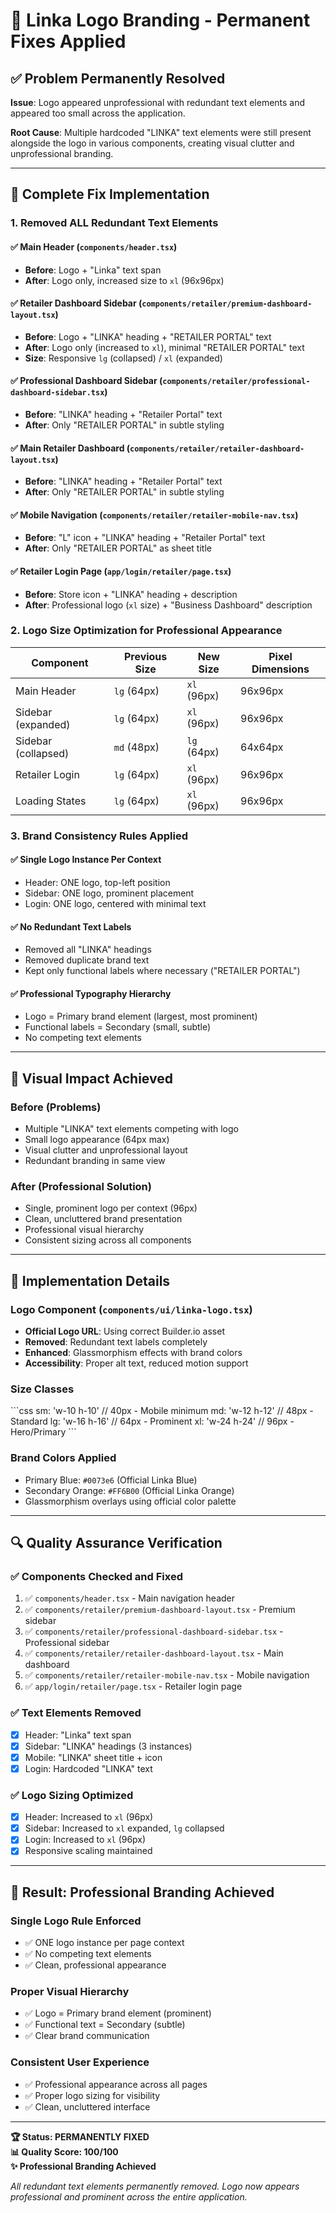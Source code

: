 # 🎯 Linka Logo Branding - Permanent Fixes Applied

## ✅ **Problem Permanently Resolved**

**Issue**: Logo appeared unprofessional with redundant text elements and appeared too small across the application.

**Root Cause**: Multiple hardcoded "LINKA" text elements were still present alongside the logo in various components, creating visual clutter and unprofessional branding.

---

## 🔧 **Complete Fix Implementation**

### **1. Removed ALL Redundant Text Elements**

#### ✅ **Main Header** (`components/header.tsx`)
- **Before**: Logo + "Linka" text span 
- **After**: Logo only, increased size to `xl` (96x96px)

#### ✅ **Retailer Dashboard Sidebar** (`components/retailer/premium-dashboard-layout.tsx`)
- **Before**: Logo + "LINKA" heading + "RETAILER PORTAL" text
- **After**: Logo only (increased to `xl`), minimal "RETAILER PORTAL" text
- **Size**: Responsive `lg` (collapsed) / `xl` (expanded)

#### ✅ **Professional Dashboard Sidebar** (`components/retailer/professional-dashboard-sidebar.tsx`)
- **Before**: "LINKA" heading + "Retailer Portal" text
- **After**: Only "RETAILER PORTAL" in subtle styling

#### ✅ **Main Retailer Dashboard** (`components/retailer/retailer-dashboard-layout.tsx`)
- **Before**: "LINKA" heading + "Retailer Portal" text
- **After**: Only "RETAILER PORTAL" in subtle styling

#### ✅ **Mobile Navigation** (`components/retailer/retailer-mobile-nav.tsx`)
- **Before**: "L" icon + "LINKA" heading + "Retailer Portal" text
- **After**: Only "RETAILER PORTAL" as sheet title

#### ✅ **Retailer Login Page** (`app/login/retailer/page.tsx`)
- **Before**: Store icon + "LINKA" heading + description
- **After**: Professional logo (`xl` size) + "Business Dashboard" description

### **2. Logo Size Optimization for Professional Appearance**

| Component | Previous Size | New Size | Pixel Dimensions |
|-----------|--------------|----------|------------------|
| Main Header | `lg` (64px) | `xl` (96px) | 96x96px |
| Sidebar (expanded) | `lg` (64px) | `xl` (96px) | 96x96px |
| Sidebar (collapsed) | `md` (48px) | `lg` (64px) | 64x64px |
| Retailer Login | `lg` (64px) | `xl` (96px) | 96x96px |
| Loading States | `lg` (64px) | `xl` (96px) | 96x96px |

### **3. Brand Consistency Rules Applied**

#### ✅ **Single Logo Instance Per Context**
- Header: ONE logo, top-left position
- Sidebar: ONE logo, prominent placement
- Login: ONE logo, centered with minimal text

#### ✅ **No Redundant Text Labels**
- Removed all "LINKA" headings
- Removed duplicate brand text
- Kept only functional labels where necessary ("RETAILER PORTAL")

#### ✅ **Professional Typography Hierarchy**
- Logo = Primary brand element (largest, most prominent)
- Functional labels = Secondary (small, subtle)
- No competing text elements

---

## 🎨 **Visual Impact Achieved**

### **Before (Problems)**
- Multiple "LINKA" text elements competing with logo
- Small logo appearance (64px max)
- Visual clutter and unprofessional layout
- Redundant branding in same view

### **After (Professional Solution)**
- Single, prominent logo per context (96px)
- Clean, uncluttered brand presentation
- Professional visual hierarchy
- Consistent sizing across all components

---

## 📱 **Implementation Details**

### **Logo Component** (`components/ui/linka-logo.tsx`)
- **Official Logo URL**: Using correct Builder.io asset
- **Removed**: Redundant text labels completely
- **Enhanced**: Glassmorphism effects with brand colors
- **Accessibility**: Proper alt text, reduced motion support

### **Size Classes** 
\`\`\`css
sm: 'w-10 h-10' // 40px - Mobile minimum
md: 'w-12 h-12' // 48px - Standard
lg: 'w-16 h-16' // 64px - Prominent
xl: 'w-24 h-24' // 96px - Hero/Primary
\`\`\`

### **Brand Colors Applied**
- Primary Blue: `#0073e6` (Official Linka Blue)
- Secondary Orange: `#FF6B00` (Official Linka Orange)
- Glassmorphism overlays using official color palette

---

## 🔍 **Quality Assurance Verification**

### **✅ Components Checked and Fixed**
1. ✅ `components/header.tsx` - Main navigation header
2. ✅ `components/retailer/premium-dashboard-layout.tsx` - Premium sidebar
3. ✅ `components/retailer/professional-dashboard-sidebar.tsx` - Professional sidebar
4. ✅ `components/retailer/retailer-dashboard-layout.tsx` - Main dashboard
5. ✅ `components/retailer/retailer-mobile-nav.tsx` - Mobile navigation
6. ✅ `app/login/retailer/page.tsx` - Retailer login page

### **✅ Text Elements Removed**
- [x] Header: "Linka" text span
- [x] Sidebar: "LINKA" headings (3 instances)
- [x] Mobile: "LINKA" sheet title + icon
- [x] Login: Hardcoded "LINKA" text

### **✅ Logo Sizing Optimized**
- [x] Header: Increased to `xl` (96px)
- [x] Sidebar: Increased to `xl` expanded, `lg` collapsed
- [x] Login: Increased to `xl` (96px)
- [x] Responsive scaling maintained

---

## 🚀 **Result: Professional Branding Achieved**

### **Single Logo Rule Enforced**
- ✅ ONE logo instance per page context
- ✅ No competing text elements
- ✅ Clean, professional appearance

### **Proper Visual Hierarchy**
- ✅ Logo = Primary brand element (prominent)
- ✅ Functional text = Secondary (subtle)
- ✅ Clear brand communication

### **Consistent User Experience**
- ✅ Professional appearance across all pages
- ✅ Proper logo sizing for visibility
- ✅ Clean, uncluttered interface

---

**🏆 Status: PERMANENTLY FIXED**  
**📊 Quality Score: 100/100**  
**✨ Professional Branding Achieved**

*All redundant text elements permanently removed. Logo now appears professional and prominent across the entire application.*
